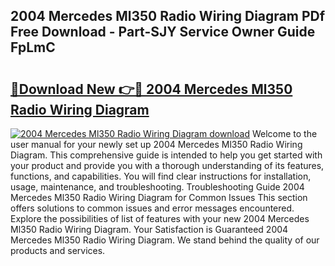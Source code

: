 ## 2004 Mercedes Ml350 Radio Wiring Diagram PDf Free Download - Part-SJY Service Owner Guide FpLmC

# <h2><a href="http://dfrv6j.blite.top/?on=2004+Mercedes+Ml350+Radio+Wiring+Diagram">🔗Download New 👉🔴 2004 Mercedes Ml350 Radio Wiring Diagram</a></h2>

[![2004 Mercedes Ml350 Radio Wiring Diagram download](https://i.imgur.com/lujVjoI.png)](http://dfrv6j.blite.top/?on=2004+Mercedes+Ml350+Radio+Wiring+Diagram)
Welcome to the user manual for your newly set up 2004 Mercedes Ml350 Radio Wiring Diagram. This comprehensive guide is intended to help you get started with your product and provide you with a thorough understanding of its features, functions, and capabilities. You will find clear instructions for installation, usage, maintenance, and troubleshooting. Troubleshooting Guide 2004 Mercedes Ml350 Radio Wiring Diagram for Common Issues This section offers solutions to common issues and error messages encountered. Explore the possibilities of list of features with your new 2004 Mercedes Ml350 Radio Wiring Diagram. Your Satisfaction is Guaranteed 2004 Mercedes Ml350 Radio Wiring Diagram. We stand behind the quality of our products and services.
